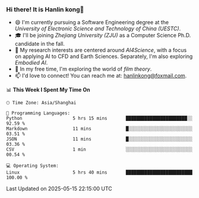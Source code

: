 ### Hi there! It is Hanlin kong👋

<!--
**MikeGoblin/MikeGoblin** is a ✨ _special_ ✨ repository because its `README.md` (this file) appears on your GitHub profile.

Here are some ideas to get you started:

- 🔭 I’m currently working on ...
- 🌱 I’m currently learning ...
- 👯 I’m looking to collaborate on ...
- 🤔 I’m looking for help with ...
- 💬 Ask me about ...
- 📫 How to reach me: ...
- 😄 Pronouns: ...
- ⚡ Fun fact: ...
-->
- 😄 I'm currently pursuing a Software Engineering degree at the *University of Electronic Science and Technology of China (UESTC)*.
- 🎓 I'll be joining *Zhejiang University (ZJU)* as a Computer Science Ph.D. candidate in the fall.
- 🔭 My research interests are centered around *AI4Science*, with a focus on applying AI to CFD and Earth Sciences. Separately, I'm also exploring *Embodied AI*. 
- 🌱 In my free time, I'm exploring the world of *film theory*.
- 📫 I'd love to connect! You can reach me at: [hanlinkong@foxmail.com](mailto:hanlinkong@foxmail.com).

<!--START_SECTION:waka-->
📊 **This Week I Spent My Time On** 

```text
🕑︎ Time Zone: Asia/Shanghai

💬 Programming Languages: 
Python                   5 hrs 15 mins       ███████████████████████░░   92.59 % 
Markdown                 11 mins             █░░░░░░░░░░░░░░░░░░░░░░░░   03.51 % 
JSON                     11 mins             █░░░░░░░░░░░░░░░░░░░░░░░░   03.36 % 
CSV                      1 min               ░░░░░░░░░░░░░░░░░░░░░░░░░   00.54 % 

💻 Operating System: 
Linux                    5 hrs 40 mins       █████████████████████████   100.00 % 
```


 Last Updated on 2025-05-15 22:15:00 UTC
<!--END_SECTION:waka-->
